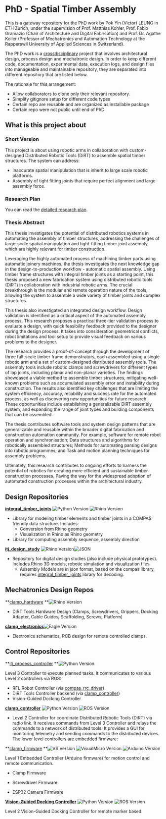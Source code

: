 # PhD - Spatial Timber Assembly

This is a gateway repository for the PhD work by Pok Yin (Victor) LEUNG in ETH Zurich, under the supervision of Prof. Matthias Kohler, Prof. Fabio Gramazio (Chair of Architecture and Digital Fabrication) and Prof. Dr. Agathe Koller (Professor of Mechatronics and Automation Technology at the Rapperswil University of Applied Sciences in Switzerland).

The PhD work is a [crossdisciplinary][crossdisciplinary] project that involves architectural design, process design and mechatronic design. In order to keep different code, documentation, experimental data, execution logs, and design files into manageable and maintainable repository, they are separated into different repository that are listed below. 

The rationale for this arrangement:

- Allow collaborators to clone only their relevant repository.
- Simplify gitignore setup for different code types
- Certain repo are reusable and are organized as installable package
- Certain repo were not public until end of PhD

## What is this project about

### Short Version

This project is about using robotic arms in collaboration with custom-designed Distributed Robotic Tools (DiRT) to assemble spatial timber structures. The system can address:

- Inaccurate spatial manipulation that is inherit to large scale robotic platforms.
- Assembly of tight fitting joints that require perfect alignment and large assembly force.

### Research Plan

You can read the [detailed research plan](200408_270_ResearchPlan_Submitted_v7.pdf).

### Thesis Abstract

This thesis investigates the potential of distributed robotics systems in automating the assembly of timber structures, addressing the challenges of large-scale spatial manipulation and tight-fitting timber joint assembly, which are highly relevant for timber construction.

Leveraging the highly automated process of machining timber parts using automatic joinery machines, the thesis investigates the next knowledge gap in the design-to-production workflow - automatic spatial assembly. Using timber frame structures with integral timber joints as a starting point, this thesis proposed a new fabrication system using distributed robotic tools (DiRT) in collaboration with industrial robotic arms. The crucial breakthrough is the modular and remote operation nature of the tools, allowing the system to assemble a wide variety of timber joints and complex structures.

This thesis also investigated an integrated design workflow. Design validation is identified as a critical aspect of the automated assembly process. This research proposes a practical three-tier validation process to evaluate a design, with quick feasibility feedback provided to the designer during the design process. It takes into consideration geometrical conflicts, robot limitations and tool setup to provide visual feedback on various problems to the designer. 

The research provides a proof-of-concept through the development of three full-scale timber frame demonstrators, each assembled using a single robotic arm and a set of custom-designed distributed assembly tools. The assembly tools include robotic clamps and screwdrivers for different types of lap joints, including planar and non-planar varieties. The findings showcased a viable method to assemble timber structures, mitigating well-known problems such as accumulated assembly error and instability during construction. The results also identified key challenges that are limiting the system efficiency, accuracy, reliability and success rate for the automated process, as well as discovering new opportunities for future research. These opportunities include establishing a generalizable DiRT assembly system, and expanding the range of joint types and building components that can be assembled.

The thesis contributes software tools and system design patterns that are generalizable and reusable within the broader digital fabrication and construction automation community. For example, software for remote robot operation and synchronisation; Data structures and algorithms for robotically assembled structures; Methods for automating parsing designs into robotic programmes; and Task and motion planning techniques for assembly problems.

Ultimately, this research contributes to ongoing efforts to harness the potential of robotics for creating more efficient and sustainable timber construction processes. Paving the way for the widespread adoption of automated construction processes within the architectural industry.

## Design Repositories

**[integral_timber_joints](https://github.com/gramaziokohler/integral_timber_joints/)** ![Python Version](https://img.shields.io/badge/Python-cpython%202.x%20%7C%203.x%20%7C%20ironpython%202.7-darkgreen) ![Rhino Version](https://img.shields.io/badge/Rhino-6-darkgreen)

- Library for modeling timber elements and timber joints in a COMPAS friendly data structure. Includes:
  - Conversion from Rhino geometry
  - Visualization in Rhino as Rhino geometry
- Library for computing assembly sequence, assembly direction

**[itj_design_study](https://github.com/gramaziokohler/itj_design_study)** ![Rhino Version](https://img.shields.io/badge/Rhino-6-darkgreen)![JSON](https://img.shields.io/badge/-json-black)

- Repository for digital design studies (also include physical prototypes). Includes Rhino 3D models, robotic simulation and visualization files.
  - Assembly Models are in json format, based on the compas library, requires [integral_timber_joints](https://github.com/gramaziokohler/integral_timber_joints/) library for decoding. 


## Mechatronics Design Repos

**[clamp_hardware](https://github.com/gramaziokohler/clamp_hardware) **![Rhino Version](https://img.shields.io/badge/Rhino-6-darkgreen)

- DiRT Tools Hardware Design (Clamps, Screwdrivers, Grippers, Docking Adapter, Cable Guides, Scaffolding, Screws, Platform)

**[clamp_electronics](https://github.com/gramaziokohler/clamp_electronics)**![Eagle Version](https://img.shields.io/badge/Eagle-9.6-darkgreen)

- Electronics schematics, PCB design for remote controlled clamps.

## Control Repositories

**[itj_process_controller](https://github.com/gramaziokohler/itj_process_controller) **![Python Version](https://img.shields.io/badge/Python-cpython%202.x%20%7C%203.x%20%7C%20ironpython%202.7-darkgreen)

Level 3 Controller to execute planned tasks. It communicates to various Level 2 controllers via ROS:

- RFL Robot Controller (via [compas_rrc_driver](https://github.com/gramaziokohler/compas_rrc_ros)) 
- DiRT Tools Controller backend (via [clamp_controller](https://github.com/gramaziokohler/clamp_controller))
- Vision-Guided Docking Controller

**[clamp_controller](https://github.com/gramaziokohler/clamp_controller)** ![Python Version](https://img.shields.io/badge/Python-cpython%203.x-darkgreen) ![ROS Version](https://img.shields.io/badge/ROS-kinetic-darkgreen) 

- Level 2 Controller for coordinate Distributed Robotic Tools (DiRT) via radio link. It receives commands from Level 3 Controller and relays the commands to a network of distributed tools. It provides a GUI for monitoring telemetry and sending commands to the distributed devices. The lower level controllers are embedded firmware:

**[clamp_firmware](https://github.com/gramaziokohler/clamp_firmware) **![VS Version](https://img.shields.io/badge/Visual%20Studio-2017-darkgreen) ![VisualMicro Version](https://img.shields.io/badge/Visual%20Micro-20.03+-darkgreen) ![Arduino Version](https://img.shields.io/badge/Arduino%20IDE-1.6,%201.8-darkgreen)

Level 1 Embedded Controller (Arduino firmware) for motion control and remote communication.

- Clamp Firmware

- Screwdriver Firmware
- ESP32 Camera Firmware

**[Vision-Guided Docking Controller](https://github.com/gramaziokohler/clamp_controller/tree/master/src/visual_docking)** ![Python Version](https://img.shields.io/badge/Python-cpython%203.x-darkgreen) ![ROS Version](https://img.shields.io/badge/ROS-kinetic-darkgreen) 

Level 2 Vision-Guided Docking Controller for remote marker based 

[crossdisciplinary]: https://www.researchgate.net/post/What_is_difference_between_terms_of_multidisciplinary_transdisciplinary_and_cross_disciplinary_approaches	"What is difference between terms of multidisciplinary, transdisciplinary and cross disciplinary approaches?"


